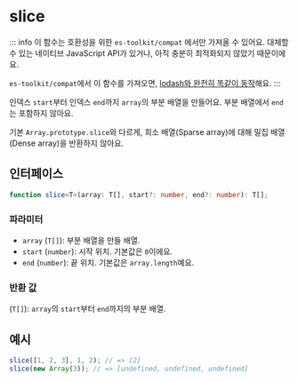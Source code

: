 # slice

::: info
이 함수는 호환성을 위한 `es-toolkit/compat` 에서만 가져올 수 있어요. 대체할 수 있는 네이티브 JavaScript API가 있거나, 아직 충분히 최적화되지 않았기 때문이에요.

`es-toolkit/compat`에서 이 함수를 가져오면, [lodash와 완전히 똑같이 동작](../../../compatibility.md)해요.
:::

인덱스 `start`부터 인덱스 `end`까지 `array`의 부분 배열을 만들어요. 부분 배열에서 `end`는 포함하지 않아요.

기본 `Array.prototype.slice`와 다르게, 희소 배열(Sparse array)에 대해 밀집 배열(Dense array)을 반환하지 않아요.

## 인터페이스

```typescript
function slice<T>(array: T[], start?: number, end?: number): T[];
```

### 파라미터

- `array` (`T[]`): 부분 배열을 만들 배열.
- `start` (`number`): 시작 위치. 기본값은 `0`이에요.
- `end` (`number`): 끝 위치. 기본값은 `array.length`예요.

### 반환 값

(`T[]`): `array`의 `start`부터 `end`까지의 부분 배열.

## 예시

```typescript
slice([1, 2, 3], 1, 2); // => [2]
slice(new Array(3)); // => [undefined, undefined, undefined]
```
